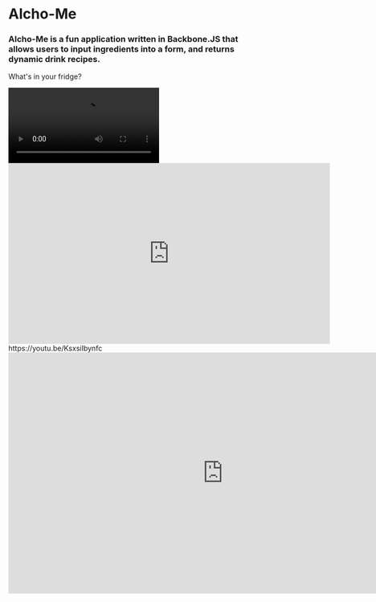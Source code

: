 <h1>Alcho-Me</h1>

<h3>Alcho-Me is a fun application written in Backbone.JS that allows users to input ingredients into a form, and returns dynamic drink recipes.</h3>
<p>What's in your fridge?</p>

<video src="https://www.youtube.com/embed/alx5nICarl8">
</video>
    <iframe width="640" height="360" src="https://www.youtube.com/embed/alx5nICarl8" frameborder="0" allowfullscreen></iframe>
https://youtu.be/KsxsiIbynfc
<iframe width="854" height="480" src="https://www.youtube.com/embed/KsxsiIbynfc" frameborder="0" allowfullscreen></iframe>
